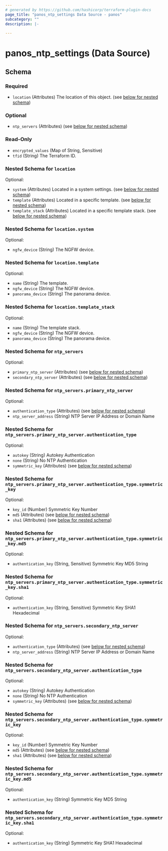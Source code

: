 ```yaml
---
# generated by https://github.com/hashicorp/terraform-plugin-docs
page_title: "panos_ntp_settings Data Source - panos"
subcategory: ""
description: |-
  
---
```


# panos_ntp_settings (Data Source)





<!-- schema generated by tfplugindocs -->
## Schema

### Required

- `location` (Attributes) The location of this object. (see [below for nested schema](#nestedatt--location))

### Optional

- `ntp_servers` (Attributes) (see [below for nested schema](#nestedatt--ntp_servers))

### Read-Only

- `encrypted_values` (Map of String, Sensitive)
- `tfid` (String) The Terraform ID.

<a id="nestedatt--location"></a>
### Nested Schema for `location`

Optional:

- `system` (Attributes) Located in a system settings. (see [below for nested schema](#nestedatt--location--system))
- `template` (Attributes) Located in a specific template. (see [below for nested schema](#nestedatt--location--template))
- `template_stack` (Attributes) Located in a specific template stack. (see [below for nested schema](#nestedatt--location--template_stack))

<a id="nestedatt--location--system"></a>
### Nested Schema for `location.system`

Optional:

- `ngfw_device` (String) The NGFW device.


<a id="nestedatt--location--template"></a>
### Nested Schema for `location.template`

Optional:

- `name` (String) The template.
- `ngfw_device` (String) The NGFW device.
- `panorama_device` (String) The panorama device.


<a id="nestedatt--location--template_stack"></a>
### Nested Schema for `location.template_stack`

Optional:

- `name` (String) The template stack.
- `ngfw_device` (String) The NGFW device.
- `panorama_device` (String) The panorama device.



<a id="nestedatt--ntp_servers"></a>
### Nested Schema for `ntp_servers`

Optional:

- `primary_ntp_server` (Attributes) (see [below for nested schema](#nestedatt--ntp_servers--primary_ntp_server))
- `secondary_ntp_server` (Attributes) (see [below for nested schema](#nestedatt--ntp_servers--secondary_ntp_server))

<a id="nestedatt--ntp_servers--primary_ntp_server"></a>
### Nested Schema for `ntp_servers.primary_ntp_server`

Optional:

- `authentication_type` (Attributes) (see [below for nested schema](#nestedatt--ntp_servers--primary_ntp_server--authentication_type))
- `ntp_server_address` (String) NTP Server IP Address or Domain Name

<a id="nestedatt--ntp_servers--primary_ntp_server--authentication_type"></a>
### Nested Schema for `ntp_servers.primary_ntp_server.authentication_type`

Optional:

- `autokey` (String) Autokey Authentication
- `none` (String) No NTP Authentication
- `symmetric_key` (Attributes) (see [below for nested schema](#nestedatt--ntp_servers--primary_ntp_server--authentication_type--symmetric_key))

<a id="nestedatt--ntp_servers--primary_ntp_server--authentication_type--symmetric_key"></a>
### Nested Schema for `ntp_servers.primary_ntp_server.authentication_type.symmetric_key`

Optional:

- `key_id` (Number) Symmetric Key Number
- `md5` (Attributes) (see [below for nested schema](#nestedatt--ntp_servers--primary_ntp_server--authentication_type--symmetric_key--md5))
- `sha1` (Attributes) (see [below for nested schema](#nestedatt--ntp_servers--primary_ntp_server--authentication_type--symmetric_key--sha1))

<a id="nestedatt--ntp_servers--primary_ntp_server--authentication_type--symmetric_key--md5"></a>
### Nested Schema for `ntp_servers.primary_ntp_server.authentication_type.symmetric_key.md5`

Optional:

- `authentication_key` (String, Sensitive) Symmetric Key MD5 String


<a id="nestedatt--ntp_servers--primary_ntp_server--authentication_type--symmetric_key--sha1"></a>
### Nested Schema for `ntp_servers.primary_ntp_server.authentication_type.symmetric_key.sha1`

Optional:

- `authentication_key` (String, Sensitive) Symmetric Key SHA1 Hexadecimal





<a id="nestedatt--ntp_servers--secondary_ntp_server"></a>
### Nested Schema for `ntp_servers.secondary_ntp_server`

Optional:

- `authentication_type` (Attributes) (see [below for nested schema](#nestedatt--ntp_servers--secondary_ntp_server--authentication_type))
- `ntp_server_address` (String) NTP Server IP Address or Domain Name

<a id="nestedatt--ntp_servers--secondary_ntp_server--authentication_type"></a>
### Nested Schema for `ntp_servers.secondary_ntp_server.authentication_type`

Optional:

- `autokey` (String) Autokey Authentication
- `none` (String) No NTP Authentication
- `symmetric_key` (Attributes) (see [below for nested schema](#nestedatt--ntp_servers--secondary_ntp_server--authentication_type--symmetric_key))

<a id="nestedatt--ntp_servers--secondary_ntp_server--authentication_type--symmetric_key"></a>
### Nested Schema for `ntp_servers.secondary_ntp_server.authentication_type.symmetric_key`

Optional:

- `key_id` (Number) Symmetric Key Number
- `md5` (Attributes) (see [below for nested schema](#nestedatt--ntp_servers--secondary_ntp_server--authentication_type--symmetric_key--md5))
- `sha1` (Attributes) (see [below for nested schema](#nestedatt--ntp_servers--secondary_ntp_server--authentication_type--symmetric_key--sha1))

<a id="nestedatt--ntp_servers--secondary_ntp_server--authentication_type--symmetric_key--md5"></a>
### Nested Schema for `ntp_servers.secondary_ntp_server.authentication_type.symmetric_key.md5`

Optional:

- `authentication_key` (String) Symmetric Key MD5 String


<a id="nestedatt--ntp_servers--secondary_ntp_server--authentication_type--symmetric_key--sha1"></a>
### Nested Schema for `ntp_servers.secondary_ntp_server.authentication_type.symmetric_key.sha1`

Optional:

- `authentication_key` (String) Symmetric Key SHA1 Hexadecimal
